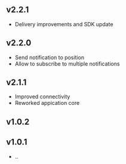 ## v2.2.1
- Delivery improvements and SDK update

## v2.2.0
- Send notification to position
- Allow to subscribe to multiple notifications

## v2.1.1
- Improved connectivity
- Reworked appication core

## v1.0.2

## v1.0.1

- ..
